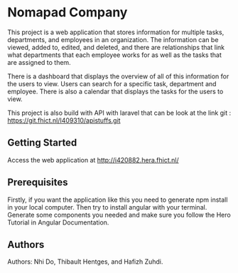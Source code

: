 # Nomapad Company

This project is a web application that stores information for multiple tasks, departments, and employees in an organization. The information can be viewed, added to, edited, and deleted, and there are relationships that link what departments that each employee works for as well as the tasks that are assigned to them.

There is a dashboard that displays the overview of all of this information for the users to view. Users can search for a specific task, department and employee. There is also a calendar that displays the tasks for the users to view.

This project is also build with API with laravel that can be look at the link git : https://git.fhict.nl/I409310/apistuffs.git


## Getting Started

Access the web application at http://i420882.hera.fhict.nl/

## Prerequisites

Firstly, if you want the application like this you need to generate npm install in your local computer. Then try to install angular with your terminal. Generate some components you needed and make sure you follow the Hero Tutorial in Angular Documentation.

## Authors
Authors: Nhi Do, Thibault Hentges, and Hafizh Zuhdi.